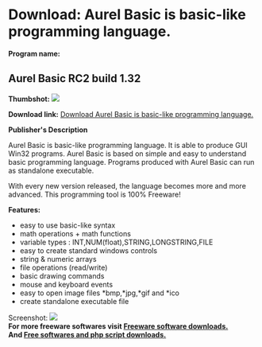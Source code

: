 # Download: Aurel Basic is basic-like programming language.

**Program name:**

## Aurel Basic RC2 build 1.32

  
**Thumbshot:** ![](http://www.freewarefiles.com/screenshot/aurelbasic1_md.jpg)   
  
**Download link:** [Download Aurel Basic is basic-like programming language.](http://freesoftwares.boysofts.com/Aurel-Basic_program_40995.html)  
  


**Publisher's Description**  
  


Aurel Basic is basic-like programming language. It is able to produce GUI Win32 programs. Aurel Basic is based on simple and easy to understand basic programming language. Programs produced with Aurel Basic can run as standalone executable. 

With every new version released, the language becomes more and more advanced. This programming tool is 100% Freeware!

**Features:**

  * easy to use basic-like syntax 
  * math operations + math functions 
  * variable types : INT,NUM(float),STRING,LONGSTRING,FILE 
  * easy to create standard windows controls 
  * string & numeric arrays 
  * file operations (read/write) 
  * basic drawing commands 
  * mouse and keyboard events 
  * easy to open image files *bmp,*jpg,*gif and *ico 
  * create standalone executable file 

  
  
Screenshot: ![](http://www.freewarefiles.com/screenshot/aurelbasic1.jpg)   
**For more freeware softwares visit [Freeware software downloads.](http://freesoftwares.boysofts.com/)**   
**And [Free softwares and php script downloads.](http://www.boysofts.com/)**
